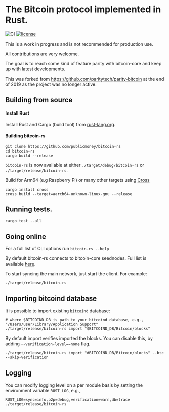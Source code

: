 # The Bitcoin protocol implemented in Rust.

![CI](https://github.com/publicmoney/bitcoin-rs/workflows/CI/badge.svg)
[![license](https://img.shields.io/github/license/publicmoney/bitcoin-rs)](https://github.com/publicmoeny/bitcoin-rs/LICENSE)

This is a work in progress and is not recommended for production use.

All contributions are very welcome.

The goal is to reach some kind of feature parity with bitcoin-core and keep up with latest developments.

This was forked from https://github.com/paritytech/parity-bitcoin at the end of 2019 as the project was no longer active.

## Building from source

#### Install Rust

Install Rust and Cargo (build tool) from [rust-lang.org](https://www.rust-lang.org/tools/install).

#### Building bitcoin-rs

```
git clone https://github.com/publicmoney/bitcoin-rs
cd bitcoin-rs
cargo build --release
```
`bitcoin-rs` is now available at either `./target/debug/bitcoin-rs` or `./target/release/bitcoin-rs`.

Build for Arm64 (e.g Raspberry Pi) or many other targets using [Cross](https://github.com/rust-embedded/cross)

```
cargo install cross
cross build --target=aarch64-unknown-linux-gnu --release
```


## Running tests.

```
cargo test --all
```

## Going online

For a full list of CLI options run `bitcoin-rs --help`  

By default bitcoin-rs connects to bitcoin-core seednodes. Full list is available [here](bitcoin-rs/src/seednodes.rs).

To start syncing the main network, just start the client. For example:

```
./target/release/bitcoin-rs
```

## Importing bitcoind database

It is possible to import existing `bitcoind` database:

```
# where $BITCOIND_DB is path to your bitcoind database, e.g., "/Users/user/Library/Application Support"
./target/release/bitcoin-rs import "$BITCOIND_DB/Bitcoin/blocks"
```

By default import verifies imported the blocks. You can disable this, by adding `--verification-level==none` flag.

```
./target/release/bitcoin-rs import "#BITCOIND_DB/Bitcoin/blocks" --btc --skip-verification
```

## Logging

You can modify logging level on a per module basis by setting the environment variable `RUST_LOG`, e.g.,
```
RUST_LOG=sync=info,p2p=debug,verification=warn,db=trace ./target/release/bitcoin-rs
```

